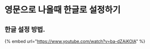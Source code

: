 # 영문으로 나올때 한글로 설정하기

## 한글 설정 방법.

{% embed url="https://www.youtube.com/watch?v=ba-dZAiKOlA" %}




